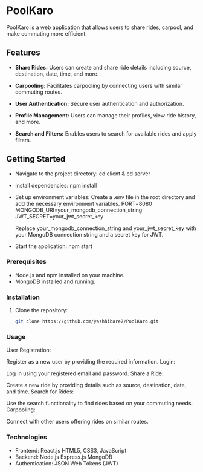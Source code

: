 # PoolKaro

PoolKaro is a web application that allows users to share rides, carpool, and make commuting more efficient.


## Features

- **Share Rides:** Users can create and share ride details including source, destination, date, time, and more.

- **Carpooling:** Facilitates carpooling by connecting users with similar commuting routes.

- **User Authentication:** Secure user authentication and authorization.

- **Profile Management:** Users can manage their profiles, view ride history, and more.

- **Search and Filters:** Enables users to search for available rides and apply filters.

## Getting Started

- Navigate to the project directory: cd client & cd server

- Install dependencies: npm install

- Set up environment variables:
  Create a .env file in the root directory and add the necessary environment variables.
   PORT=8080
   MONGODB_URI=your_mongodb_connection_string
   JWT_SECRET=your_jwt_secret_key

   Replace your_mongodb_connection_string and your_jwt_secret_key with your MongoDB connection string and a secret key for JWT.

 - Start the application: npm start
 
### Prerequisites

- Node.js and npm installed on your machine.
- MongoDB installed and running.

### Installation

1. Clone the repository:

   ```bash
   git clone https://github.com/yashhibare7/PoolKaro.git

### Usage
User Registration:

Register as a new user by providing the required information.
Login:

Log in using your registered email and password.
Share a Ride:

Create a new ride by providing details such as source, destination, date, and time.
Search for Rides:

Use the search functionality to find rides based on your commuting needs.
Carpooling:

Connect with other users offering rides on similar routes.

### Technologies
- Frontend:
   React.js
   HTML5, CSS3, JavaScript
- Backend:
   Node.js
   Express.js
   MongoDB
- Authentication:
   JSON Web Tokens (JWT)
